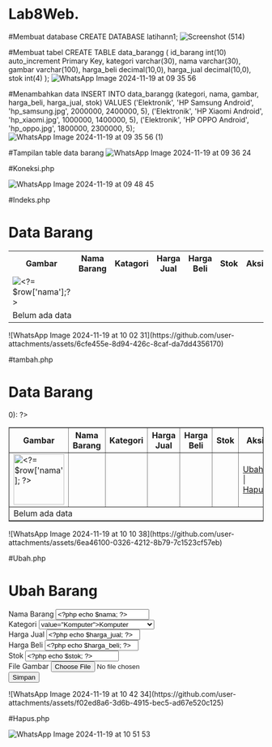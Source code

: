 # Lab8Web.

#Membuat database
CREATE DATABASE latihann1;
![Screenshot (514)](https://github.com/user-attachments/assets/4a33bd3e-34dd-4815-b6e5-71813dd48255)

#Membuat tabel
CREATE TABLE data_barangg (
id_barang int(10) auto_increment Primary Key,
kategori varchar(30),
nama varchar(30),
gambar varchar(100),
harga_beli decimal(10,0),
harga_jual decimal(10,0),
stok int(4)
);
![WhatsApp Image 2024-11-19 at 09 35 56](https://github.com/user-attachments/assets/092b8231-8c2f-4d62-be85-83e6d04fece5)

#Menambahkan data
INSERT INTO data_barangg (kategori, nama, gambar, harga_beli, harga_jual, stok)
VALUES 
('Elektronik', 'HP Samsung Android', 'hp_samsung.jpg', 2000000, 2400000, 5),
('Elektronik', 'HP Xiaomi Android', 'hp_xiaomi.jpg', 1000000, 1400000, 5),
('Elektronik', 'HP OPPO Android', 'hp_oppo.jpg', 1800000, 2300000, 5);
![WhatsApp Image 2024-11-19 at 09 35 56 (1)](https://github.com/user-attachments/assets/3c2e7af4-4da7-4903-9c86-16574042b809)

#Tampilan table data barang
![WhatsApp Image 2024-11-19 at 09 36 24](https://github.com/user-attachments/assets/a0716550-7149-48e0-b0fa-52150dce7ce2)

#Koneksi.php
<?php
$host = "localhost";
$user = "root";
$pass = "";
$db = "latihann1";

$conn = mysqli_connect($host, $user, $pass, $db);

if ($conn == false) {
    echo "Koneksi ke server gagal.";
    die();
} else {
    echo "Koneksi berhasil";
}
?>
![WhatsApp Image 2024-11-19 at 09 48 45](https://github.com/user-attachments/assets/870cf199-1367-40d8-9524-442fd0812149)

#Indeks.php
<?php
include("koneksi.php");
// query untuk menampilkan data
$sql = 'SELECT * FROM data_barangg';
$result = mysqli_query($conn, $sql);
?>
<!DOCTYPE html>
<html lang="en">
<head>
<meta charset="UTF-8">
<link href="style.css" rel="stylesheet" type="text/css" />
<title>Data Barang</title>
</head>
<body>
<div class="container">
<h1>Data Barang</h1>
<div class="main">
<table>
<tr>
<th>Gambar</th>
<th>Nama Barang</th>
<th>Katagori</th>
<th>Harga Jual</th>
<th>Harga Beli</th>
<th>Stok</th>
<th>Aksi</th>
</tr>
<?php if($result): ?>
<?php while($row = mysqli_fetch_array($result)): ?>
<tr>
<td><img src="gambar/<?= $row['gambar'];?>" alt="<?=
$row['nama'];?>"></td>
<td><?= $row['nama'];?></td>
<td><?= $row['kategori'];?></td>
<td><?= $row['harga_beli'];?></td>
<td><?= $row['harga_jual'];?></td>
<td><?= $row['stok'];?></td>
<td><?= $row['id_barang'];?></td>
</tr>
<?php endwhile; else: ?>
<tr>
<td colspan="7">Belum ada data</td>
</tr>
<?php endif; ?>
</table>
</div>
</div>
</body>
</html>
![WhatsApp Image 2024-11-19 at 10 02 31](https://github.com/user-attachments/assets/6cfe455e-8d94-426c-8caf-da7dd4356170)

#tambah.php
<?php
include("koneksi.php");
// query untuk menampilkan data
$sql = 'SELECT * FROM data_barangg';
$result = mysqli_query($conn, $sql);
?>
<!DOCTYPE html>
<html lang="en">
<head>
    <meta charset="UTF-8">
    <link href="style.css" rel="stylesheet" type="text/css" />
    <title>Data Barang</title>
</head>
<body>
    <div class="container">
        <h1>Data Barang</h1>
        <!-- Bagian ini dihapus karena menampilkan link Tambah Barang -->
        <!--
        <div>
            <a href="tambah.php" style="text-decoration: none; color: blue;">Tambah Barang</a>
        </div>
        -->
        <div class="main">
            <table border="1">
                <tr>
                    <th>Gambar</th>
                    <th>Nama Barang</th>
                    <th>Kategori</th>
                    <th>Harga Jual</th>
                    <th>Harga Beli</th>
                    <th>Stok</th>
                    <th>Aksi</th> 
                </tr>
                <?php if ($result && mysqli_num_rows($result) > 0): ?>
                    <?php while ($row = mysqli_fetch_assoc($result)): ?>
                        <tr>
                            <td>
                                <img src="<?= $row['gambar']; ?>" alt="<?= $row['nama']; ?>" width="100">
                            </td>
                            <td><?= $row['nama']; ?></td>
                            <td><?= $row['kategori']; ?></td>
                            <td><?= $row['harga_jual']; ?></td>
                            <td><?= $row['harga_beli']; ?></td>
                            <td><?= $row['stok']; ?></td>
                            <td>
                                <a href="ubah.php?id=<?= $row['id_barang']; ?>">Ubah</a>
                                |
                                <a href="hapus.php?id=<?= $row['id_barang']; ?>" onclick="return confirm('Apakah Anda yakin ingin menghapus data ini?')">Hapus</a>
                            </td>
                        </tr>
                    <?php endwhile; ?>
                <?php else: ?>
                    <tr>
                        <td colspan="7">Belum ada data</td>
                    </tr>
                <?php endif; ?>
            </table>
        </div>
    </div>
</body>
</html>
![WhatsApp Image 2024-11-19 at 10 10 38](https://github.com/user-attachments/assets/6ea46100-0326-4212-8b79-7c1523cf57eb)

#Ubah.php
<?php
error_reporting(E_ALL);
include_once 'koneksi.php';

// Validasi parameter ID
if (!isset($_GET['id']) || empty($_GET['id'])) {
    die('Error: ID tidak ditemukan di URL.');
}
$id = $_GET['id'];

// Query untuk mendapatkan data berdasarkan ID
$sql = "SELECT * FROM data_barangg WHERE id_barang = '{$id}'";
$result = mysqli_query($conn, $sql);

if (!$result || mysqli_num_rows($result) == 0) {
    die('Error: Data tidak ditemukan di database.');
}

$data = mysqli_fetch_array($result);

// Variabel untuk memuat data
$nama = $data['nama'];
$kategori = $data['kategori'];
$harga_jual = $data['harga_jual'];
$harga_beli = $data['harga_beli'];
$stok = $data['stok'];

function is_select($var, $val) {
    return $var == $val ? 'selected="selected"' : '';
}
?>
<!DOCTYPE html>
<html lang="en">
<head>
    <meta charset="UTF-8">
    <link href="style.css" rel="stylesheet" type="text/css" />
    <title>Ubah Barang</title>
</head>
<body>
<div class="container">
    <h1>Ubah Barang</h1>
    <div class="main">
        <form method="post" action="ubah.php" enctype="multipart/form-data">
            <div class="input">
                <label>Nama Barang</label>
                <input type="text" name="nama" value="<?php echo $nama; ?>" />
            </div>
            <div class="input">
                <label>Kategori</label>
                <select name="kategori">
                    <option <?php echo is_select('Komputer', $kategori); ?> value="Komputer">Komputer</option>
                    <option <?php echo is_select('Elektronik', $kategori); ?> value="Elektronik">Elektronik</option>
                    <option <?php echo is_select('Hand Phone', $kategori); ?> value="Hand Phone">Hand Phone</option>
                </select>
            </div>
            <div class="input">
                <label>Harga Jual</label>
                <input type="text" name="harga_jual" value="<?php echo $harga_jual; ?>" />
            </div>
            <div class="input">
                <label>Harga Beli</label>
                <input type="text" name="harga_beli" value="<?php echo $harga_beli; ?>" />
            </div>
            <div class="input">
                <label>Stok</label>
                <input type="text" name="stok" value="<?php echo $stok; ?>" />
            </div>
            <div class="input">
                <label>File Gambar</label>
                <input type="file" name="file_gambar" />
            </div>
            <div class="submit">
                <input type="hidden" name="id" value="<?php echo $id; ?>" />
                <input type="submit" name="submit" value="Simpan" />
            </div>
        </form>
    </div>
</div>
</body>
</html>
![WhatsApp Image 2024-11-19 at 10 42 34](https://github.com/user-attachments/assets/f02ed8a6-3d6b-4915-bec5-ad67e520c125)

#Hapus.php
<?php
include_once 'koneksi.php';
$id = $_GET['id'];
$sql = "DELETE FROM data_barangg WHERE id_barang = '{$id}'";
$result = mysqli_query($conn, $sql);
header('location: indeks.php');
?>
![WhatsApp Image 2024-11-19 at 10 51 53](https://github.com/user-attachments/assets/270224d9-b463-4d2f-ad77-55e222939cad)










